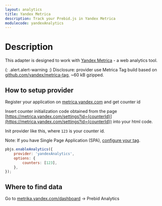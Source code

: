 ```yaml
---
layout: analytics
title: Yandex Metrica
description: Track your Prebid.js in Yandex Metrica
modulecode: yandexAnalytics
---
```


# Description

This adapter is designed to work with [Yandex Metrica](https://metrica.yandex.com/about) - a web analytics tool.

{: .alert.alert-warning :}
Disclosure: provider use Metrica Tag build based on [github.com/yandex/metrica-tag](https://github.com/yandex/metrica-tag), ~60 kB gzipped.

## How to setup provider

Register your application on [metrica.yandex.com](https://metrica.yandex.com/) and get counter id

Insert counter initialization code obtained from the page [https://metrica.yandex.com/settings?id={counterId}](https://metrica.yandex.com/settings?id={counterId}) into your html code.

Init provider like this, where `123` is your counter id.

Note: If you have Single Page Application (SPA), [configure your tag](https://yandex.com/support/metrica/code/counter-spa-setup.html).

```javascript
pbjs.enableAnalytics({
    provider: 'yandexAnalytics',
    options: {
        counters: [123],
    },
});
```

## Where to find data

Go to [metrika.yandex.com/dashboard](https://metrika.yandex.com/dashboard) -> Prebid Analytics
